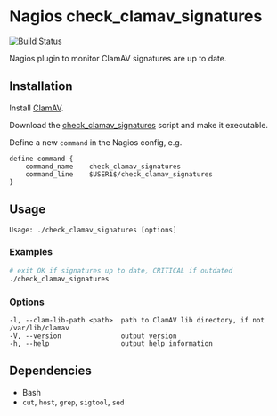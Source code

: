 # Nagios check_clamav_signatures

[![Build Status](https://travis-ci.org/tommarshall/nagios-check-clamav-signatures.svg?branch=master)](https://travis-ci.org/tommarshall/nagios-check-clamav-signatures)

Nagios plugin to monitor ClamAV signatures are up to date.

## Installation

Install [ClamAV].

Download the [check_clamav_signatures] script and make it executable.

Define a new `command` in the Nagios config, e.g.

```nagios
define command {
    command_name    check_clamav_signatures
    command_line    $USER1$/check_clamav_signatures
}
```

## Usage

```
Usage: ./check_clamav_signatures [options]
```

### Examples

```sh
# exit OK if signatures up to date, CRITICAL if outdated
./check_clamav_signatures
```

### Options

```
-l, --clam-lib-path <path>  path to ClamAV lib directory, if not /var/lib/clamav
-V, --version               output version
-h, --help                  output help information
```

## Dependencies

* Bash
* `cut`, `host`, `grep`, `sigtool`, `sed`

[ClamAV]: https://www.clamav.net/
[check_clamav_signatures]: https://cdn.rawgit.com/tommarshall/nagios-check-clamav-signatures/v0.1.0/check_clamav_signatures
